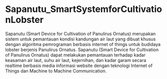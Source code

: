 # Sapanutu_SmartSystemforCultivationLobster
Sapanutu (Smart Device for Cultivation of Panulirus Ornatus) merupakan sistem untuk pemantauan kondisi kandungan air laut yang dibuat khusus dengan algoritma pemrograman berbasis internet of things untuk budidaya lobster berjenis Panulirus Ornatus. Sapanutu (Smart Device for Cultivation of Panulirus Ornatus) dapat melakukan pemantauan terhadap kadar keasaman air laut, suhu air laut, kejernihan, dan kadar garam secara realtime berbasis media informasi website dengan teknologi Internet of Things dan Machine to Machine Communication. 
